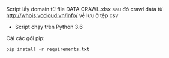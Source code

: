 Script lấy domain từ  file DATA CRAWL.xlsx sau đó crawl data từ  http://whois.vccloud.vn/info/ về lưu ở tệp csv 

- Script chạy trên Python 3.6

Cài các gói pip:

```
pip install -r requirements.txt
```


